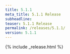 ```yaml
---
title: 5.1.1
meta_title: 5.1.1 Release
subheadline: 
teaser: 5.1.1 Release
permalink: /releases/5.1.1/
version: 5.1.1
---
```


{% include _release.html %}
